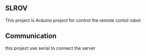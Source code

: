 SLROV
-----
This project is Arduino project for control the remote contol robot <BR>

Communication
-----------------
this project use serial to connect the server